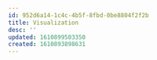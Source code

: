 ```yaml
---
id: 952d6a14-1c4c-4b5f-8fbd-0be8804f2f2b
title: Visualization
desc: ''
updated: 1610899503350
created: 1610893898631
---
```


